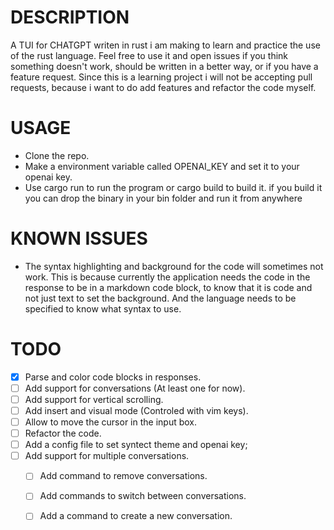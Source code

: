 DESCRIPTION
==============================

A TUI for CHATGPT writen in rust i am making to learn and practice the use of the rust language.
Feel free to use it and open issues if you think something doesn't work, should be written in a
better way, or if you have a feature request.
Since this is a learning project i will not be accepting pull requests, because i want to do add
features and refactor the code myself.

USAGE
==============================

- Clone the repo.
- Make a environment variable called OPENAI_KEY and set it to your openai key.
- Use cargo run to run the program or cargo build to build it.
if you build it you can drop the binary in your bin folder and run it from anywhere


KNOWN ISSUES
==============================

- The syntax highlighting and background for the code will sometimes not work.
This is because currently the application needs the code in the response to be in a markdown code block,
to know that it is code and not just text to set the background. And the language needs to be specified
to know what syntax to use.

TODO
==============================

- [x] Parse and color code blocks in responses.
- [ ] Add support for conversations (At least one for now).
- [ ] Add support for vertical scrolling.
- [ ] Add insert and visual mode (Controled with vim keys).
- [ ] Allow to move the cursor in the input box.
- [ ] Refactor the code.
- [ ] Add a config file to set syntect theme and openai key;
- [ ] Add support for multiple conversations.
    - [ ] Add command to remove conversations.
    - [ ] Add commands to switch between conversations.
    - [ ] Add a command to create a new conversation.








